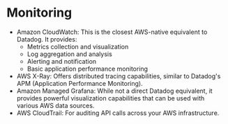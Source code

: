 # Monitoring

* Amazon CloudWatch: This is the closest AWS-native equivalent to Datadog. It provides:
  * Metrics collection and visualization
  * Log aggregation and analysis
  * Alerting and notification
  * Basic application performance monitoring
* AWS X-Ray: Offers distributed tracing capabilities, similar to Datadog's APM (Application Performance Monitoring).
* Amazon Managed Grafana: While not a direct Datadog equivalent, it provides powerful visualization capabilities that can be used with various AWS data sources.
* AWS CloudTrail: For auditing API calls across your AWS infrastructure.
